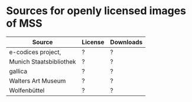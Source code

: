 # Sources for openly licensed images of MSS #


| Source | License | Downloads |  
|  ------	| ------	| ------	|  
| e-codices project, | ? |   ? |  
| Munich Staatsbibliothek | ? |   ? |  
| gallica | ? |   ? |  
| Walters Art Museum | ? |   ? |  
| Wolfenbüttel | ? |   ? |  

